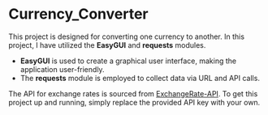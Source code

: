 # Currency_Converter

This project is designed for converting one currency to another. In this project, I have utilized the **EasyGUI** and **requests** modules.

- **EasyGUI** is used to create a graphical user interface, making the application user-friendly.
- The **requests** module is employed to collect data via URL and API calls.

The API for exchange rates is sourced from [ExchangeRate-API](https://app.exchangerate-api.com/dashboard). To get this project up and running, simply replace the provided API key with your own.
